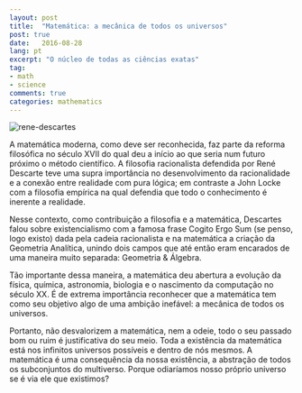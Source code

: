 ```yaml
---
layout: post
title:  "Matemática: a mecânica de todos os universos"
post: true
date:   2016-08-28
lang: pt
excerpt: "O núcleo de todas as ciências exatas"
tag:
- math
- science
comments: true
categories: mathematics
---
```


![rene-descartes](https://upload.wikimedia.org/wikipedia/commons/7/73/Frans_Hals_-_Portret_van_Ren%C3%A9_Descartes.jpg)

A matemática moderna, como deve ser reconhecida, faz parte da reforma
filosófica no século XVII do qual deu a início ao que seria num futuro
próximo o método científico. A filosofia racionalista defendida por
René Descarte teve uma supra importância no desenvolvimento da
racionalidade e a conexão entre realidade com pura lógica; em
contraste a John Locke com a filosofia empírica na qual defendia que
todo o conhecimento é inerente a realidade.

Nesse contexto, como contribuição a filosofia e a matemática,
Descartes falou sobre existencialismo com a famosa frase Cogito Ergo
Sum (se penso, logo existo) dada pela cadeia racionalista e na
matemática a criação da Geometria Analítica, unindo dois campos que
até então eram encarados de uma maneira muito separada: Geometria &
Álgebra.

Tão importante dessa maneira, a matemática deu abertura a evolução da
física, química, astronomia, biologia e o nascimento da computação no
século XX. É de extrema importância reconhecer que a matemática tem
como seu objetivo algo de uma ambição inefável: a mecânica de todos os
universos.

Portanto, não desvalorizem a matemática, nem a odeie, todo o seu
passado bom ou ruim é justificativa do seu meio. Toda a existência da
matemática está nos infinitos universos possíveis e dentro de nós
mesmos. A matemática é uma consequência da nossa existência, a
abstração de todos os subconjuntos do multiverso. Porque odiaríamos
nosso próprio universo se é via ele que existimos?
